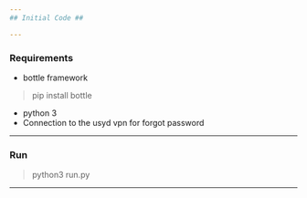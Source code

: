```yaml
---  
## Initial Code ##  

---  
```

### Requirements ###


- bottle framework  
>pip install bottle  
- python 3  
- Connection to the usyd vpn for forgot password
  
---  
### Run ###  

>python3 run.py

---  
